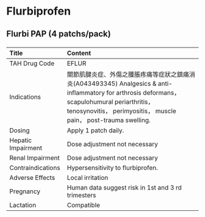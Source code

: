 # Flurbiprofen

## Flurbi PAP (4 patchs/pack)

##### 

| Title              | Content                                                                                                                                                                                                             |
|:-------------------|:--------------------------------------------------------------------------------------------------------------------------------------------------------------------------------------------------------------------|
| TAH Drug Code      | EFLUR                                                                                                                                                                                                               |
| Indications        | 關節肌腱炎症、外傷之腫脹疼痛等症狀之鎮痛消炎(A043493345) Analgesics & anti-inflammatory for arthrosis deformans， scapulohumural periarthritis， tenosynovitis， perimyositis， muscle pain， post-trauma swelling. |
| Dosing             | Apply 1 patch daily.                                                                                                                                                                                                |
| Hepatic Impairment | Dose adjustment not necessary                                                                                                                                                                                       |
| Renal Impairment   | Dose adjustment not necessary                                                                                                                                                                                       |
| Contraindications  | Hypersensitivity to flurbiprofen.                                                                                                                                                                                   |
| Adverse Effects    | Local irritation                                                                                                                                                                                                    |
| Pregnancy          | Human data suggest risk in 1st and 3 rd trimesters                                                                                                                                                                  |
| Lactation          | Compatible                                                                                                                                                                                                          |

